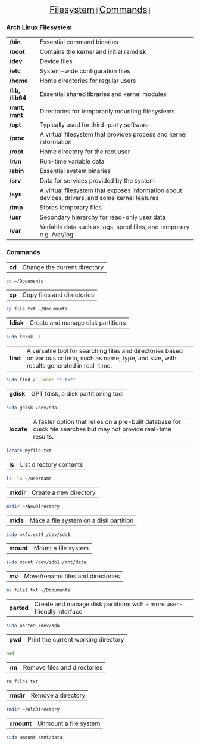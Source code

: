 <p align="center">
    <a href="#arch-linux-filesystem" style="font-size: 24px;">Filesystem</a> |
    <a href="#commands" style="font-size: 24px;">Commands</a> |
</p>

### Arch Linux Filesystem
|     |     |
| --- | --- |
| **/bin** | Essential command binaries |
| **/boot** | Contains the kernel and initial ramdisk |
| **/dev** | Device files |
| **/etc** | System-wide configuration files |
| **/home** | Home directories for regular users |
| **/lib, /lib64** | Essential shared libraries and kernel modules |
| **/mnt, /mnt** | Directories for temporarily mounting filesystems |
| **/opt** | Typically used for third-party software |
| **/proc** | A virtual filesystem that provides process and kernel information |
| **/root** | Home directory for the root user |
| **/run** | Run-time variable data |
| **/sbin** | Essential system binaries |
| **/srv** | Data for services provided by the system |
| **/sys** | A virtual filesystem that exposes information about devices, drivers, and some kernel features |
| **/tmp** | Stores temporary files |
| **/usr** | Secondary hierarchy for read-only user data |
| **/var** | Variable data such as logs, spool files, and temporary e.g. /var/log |

### Commands

|     |     |
| --- | --- |
| **cd** | Change the current directory |
```bash
cd ~/Documents
```
|     |     |
| --- | --- |
| **cp** | Copy files and directories |
```bash
cp file.txt ~/Documents
```
|     |     |
| --- | --- |
| **fdisk** | Create and manage disk partitions |
```bash
sudo fdisk -l
```
|     |     |
| --- | --- |
| **find** | A versatile tool for searching files and directories based on various criteria, such as name, type, and size, with results generated in real-time. |
```bash
sudo find / -iname "*.txt"
```
|     |     |
| --- | --- |
| **gdisk** | GPT fdisk, a disk partitioning tool |
```bash
sudo gdisk /dev/sda
```
|     |     |
| --- | --- |
| **locate** | A faster option that relies on a pre-built database for quick file searches but may not provide real-time results. |
```bash
locate myfile.txt
```
|     |     |
| --- | --- |
| **ls** | List directory contents |
```bash
ls -la ~/username
```
|     |     |
| --- | --- |
| **mkdir** | Create a new directory |
```bash
mkdir ~/NewDirectory
```
|     |     |
| --- | --- |
| **mkfs** | Make a file system on a disk partition |
```bash
sudo mkfs.ext4 /dev/sda1
```
|     |     |
| --- | --- |
| **mount** | Mount a file system |
```bash
sudo mount /dev/sdb1 /mnt/data
```
|     |     |
| --- | --- |
| **mv** | Move/rename files and directories |
```bash
mv file1.txt ~/Documents
```
|     |     |
| --- | --- |
| **parted** | Create and manage disk partitions with a more user-friendly interface |
```bash
sudo parted /dev/sda
```
|     |     |
| --- | --- |
| **pwd** | Print the current working directory |
```bash
pwd
```
|     |     |
| --- | --- |
| **rm** | Remove files and directories |
```bash
rm file1.txt
```
|     |     |
| --- | --- |
| **rmdir** | Remove a directory |
```bash
rmdir ~/OldDirectory
```
|     |     |
| --- | --- |
| **umount** | Unmount a file system |
```bash
sudo umount /mnt/data
```